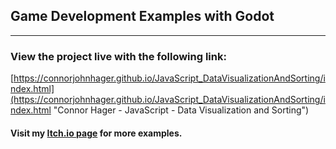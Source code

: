 ## Game Development Examples with Godot
---
### View the project live with the following link:
[https://connorjohnhager.github.io/JavaScript_DataVisualizationAndSorting/index.html](https://connorjohnhager.github.io/JavaScript_DataVisualizationAndSorting/index.html "Connor Hager - JavaScript - Data Visualization and Sorting")

#### Visit my [Itch.io page](https://connorhager.itch.io/ "Connor Hager - Itch.io") for more examples.